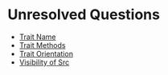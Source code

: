 # Unresolved Questions
- [Trait Name](./unresolved-trait-name.md)
- [Trait Methods](./unresolved-trait-methods.md)
- [Trait Orientation](./unresolved-trait-orientation.md)
- [Visibility of Src](./unresolved-src-visibility.md)